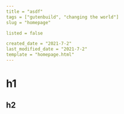 ```yaml
---
title = "asdf"
tags = ["gutenbuild", "changing the world"]
slug = "homepage"

listed = false

created_date = "2021-7-2"
last_modified_date = "2021-7-2"
template = "homepage.html"
---
```


# h1

## h2
